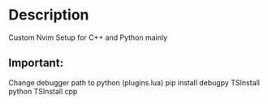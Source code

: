 # Description

Custom Nvim Setup for C++ and Python mainly

## Important:

Change debugger path to python (plugins.lua)
pip install debugpy
TSInstall python
TSInstall cpp

